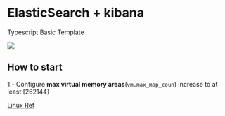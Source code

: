 # ElasticSearch + kibana

Typescript Basic Template 

![](https://i.imgur.com/6B1JhMk.png)

## How to start
1.- Configure **max virtual memory areas**(`vm.max_map_coun`)
increase to at least [262144]

[Linux Ref](https://www.elastic.co/guide/en/elasticsearch/reference/current/vm-max-map-count.html)

